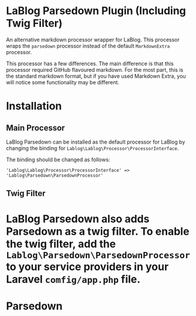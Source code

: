 LaBlog Parsedown Plugin (Including Twig Filter)
===============================================

An alternative markdown processor wrapper for LaBlog. This processor wraps the `parsedown` processor instead of the default `MarkdownExtra` processor.

This processor has a few differences. The main difference is that this processor required GitHub flavoured markdown. For the most part, this is the standard markdown format, but if you have used Markdown Extra, you will notice some functionality may be different.

Installation
============

## Main Processor ##

LaBlog Parsedown can be installed as the default processor for LaBlog by changing the binding for `Lablog\Lablog\Processor\ProcessorInterface`.

The binding should be changed as follows:

`'Lablog\Lablog\Processor\ProcessorInterface' => 'Lablog\Parsedown\ParsedownProcessor'`

## Twig Filter ##

LaBlog Parsedown also adds Parsedown as a twig filter. To enable the twig filter, add the `Lablog\Parsedown\ParsedownProcessor` to your service providers in your Laravel `comfig/app.php` file.
=======
Parsedown
=========
